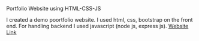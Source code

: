 Portfolio Website using HTML-CSS-JS

I created a demo poortfolio website.
I used html, css, bootstrap on the front end.
For handling backend I used javascript (node js, express js). 
[Website Link](http://salman97.ezyro.com/?#)
